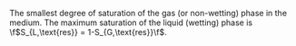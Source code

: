The smallest degree of saturation of the gas (or non-wetting) phase in the medium.
The maximum saturation of the liquid (wetting) phase is
\f$S_{L,\text{res}} = 1-S_{G,\text{res}}\f$.
